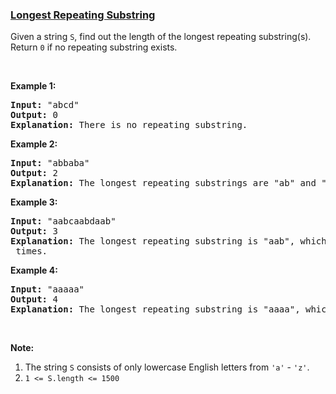 ### [Longest Repeating Substring](https://leetcode.com/problems/longest-repeating-substring)

<p>Given a string <code>S</code>, find out the length of the longest repeating substring(s). Return <code>0</code> if no repeating substring exists.</p>

<p>&nbsp;</p>

<p><strong>Example 1:</strong></p>

<pre>
<strong>Input: </strong><span id="example-input-1-1">&quot;abcd&quot;</span>
<strong>Output: </strong><span id="example-output-1">0</span>
<strong>Explanation: </strong>There is no repeating substring.
</pre>

<p><strong>Example 2:</strong></p>

<pre>
<strong>Input: </strong><span id="example-input-2-1">&quot;abbaba&quot;</span>
<strong>Output: </strong><span id="example-output-2">2</span>
<strong>Explanation: </strong>The longest repeating substrings are &quot;ab&quot; and &quot;ba&quot;, each of which occurs twice.
</pre>

<p><strong>Example 3:</strong></p>

<pre>
<strong>Input: </strong><span id="example-input-3-1">&quot;aabcaabdaab&quot;</span>
<strong>Output: </strong><span id="example-output-3">3</span>
<strong>Explanation: </strong>The longest repeating substring is &quot;aab&quot;, which occurs <code>3</code> times.
</pre>

<p><strong>Example 4:</strong></p>

<pre>
<strong>Input: </strong><span id="example-input-4-1">&quot;aaaaa&quot;</span>
<strong>Output: </strong><span id="example-output-4">4</span>
<strong>Explanation: </strong>The longest repeating substring is &quot;aaaa&quot;, which occurs twice.
</pre>

<p>&nbsp;</p>

<p><strong>Note:</strong></p>

<ol>
	<li>The string <code>S</code> consists of only lowercase English letters from <code>&#39;a&#39;</code> - <code>&#39;z&#39;</code>.</li>
	<li><code>1 &lt;= S.length &lt;= 1500</code></li>
</ol>